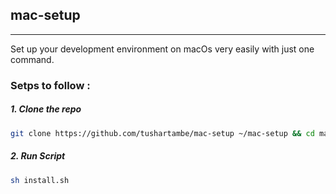 ## mac-setup

---
Set up your development environment on macOs very easily with just one command.

### Setps to follow :

##### 1. Clone the repo

```bash
git clone https://github.com/tushartambe/mac-setup ~/mac-setup && cd mac-setup
```

##### 2. Run Script

```bash
sh install.sh
```
